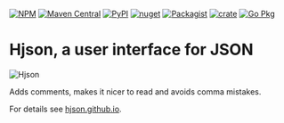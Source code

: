 [![NPM](https://img.shields.io/npm/v/hjson.svg?style=flat-square)](https://www.npmjs.com/package/hjson)
[![Maven Central](https://img.shields.io/maven-central/v/org.hjson/hjson.svg?style=flat-square)](https://search.maven.org/#search&#124;ga&#124;1&#124;g%3A%22org.hjson%22%20a%3A%22hjson%22)
[![PyPI](https://img.shields.io/pypi/v/hjson.svg?style=flat-square)](https://pypi.python.org/pypi/hjson)
[![nuget](https://img.shields.io/nuget/v/Hjson.svg?style=flat-square)](https://www.nuget.org/packages/Hjson/)
[![Packagist](https://img.shields.io/packagist/v/laktak/hjson.svg?style=flat-square)](https://packagist.org/packages/laktak/hjson)
[![crate](https://img.shields.io/crates/v/serde-hjson.svg)](https://crates.io/crates/serde-hjson)
[![Go Pkg](https://img.shields.io/github/release/hjson/hjson-go.svg?style=flat-square&label=go-pkg)](https://github.com/hjson/hjson-go/releases)

# Hjson, a user interface for JSON

![Hjson](https://hjson.github.io/icon/hjson-xs.png)

Adds comments, makes it nicer to read and avoids comma mistakes.

For details see [hjson.github.io](https://hjson.github.io).
